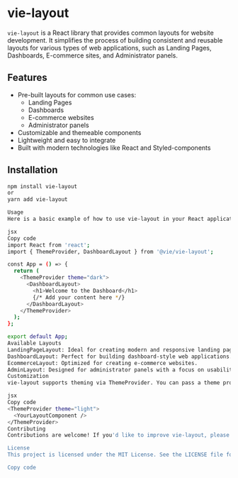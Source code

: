 # vie-layout

`vie-layout` is a React library that provides common layouts for website development. It simplifies the process of building consistent and reusable layouts for various types of web applications, such as Landing Pages, Dashboards, E-commerce sites, and Administrator panels.

## Features

- Pre-built layouts for common use cases:
  - Landing Pages
  - Dashboards
  - E-commerce websites
  - Administrator panels
- Customizable and themeable components
- Lightweight and easy to integrate
- Built with modern technologies like React and Styled-components

## Installation

```bash
npm install vie-layout
or
yarn add vie-layout

Usage
Here is a basic example of how to use vie-layout in your React application:

jsx
Copy code
import React from 'react';
import { ThemeProvider, DashboardLayout } from '@vie/vie-layout';

const App = () => {
  return (
    <ThemeProvider theme="dark">
      <DashboardLayout>
        <h1>Welcome to the Dashboard</h1>
        {/* Add your content here */}
      </DashboardLayout>
    </ThemeProvider>
  );
};

export default App;
Available Layouts
LandingPageLayout: Ideal for creating modern and responsive landing pages.
DashboardLayout: Perfect for building dashboard-style web applications.
EcommerceLayout: Optimized for creating e-commerce websites.
AdminLayout: Designed for administrator panels with a focus on usability.
Customization
vie-layout supports theming via ThemeProvider. You can pass a theme prop ("light" or "dark") or customize styles further by providing your own theme configuration.

jsx
Copy code
<ThemeProvider theme="light">
  <YourLayoutComponent />
</ThemeProvider>
Contributing
Contributions are welcome! If you'd like to improve vie-layout, please feel free to submit issues or pull requests on GitHub.

License
This project is licensed under the MIT License. See the LICENSE file for details.

Copy code






